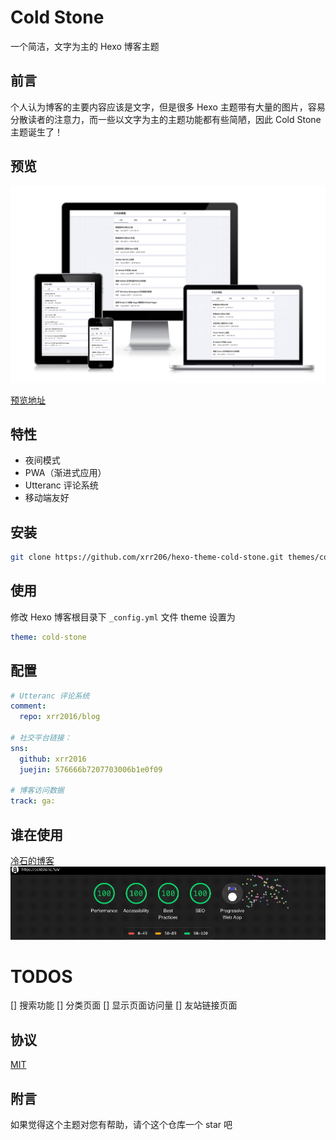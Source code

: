# Cold Stone

一个简洁，文字为主的 Hexo 博客主题

## 前言

个人认为博客的主要内容应该是文字，但是很多 Hexo 主题带有大量的图片，容易分散读者的注意力，而一些以文字为主的主题功能都有些简陋，因此 Cold Stone 主题诞生了！

## 预览

![responsive](images/response.png)

[预览地址](https://coldstone.funv)

## 特性

- 夜间模式
- PWA（渐进式应用）
- Utteranc 评论系统
- 移动端友好

## 安装

```sh
git clone https://github.com/xrr206/hexo-theme-cold-stone.git themes/cold-stone
```

## 使用

修改 Hexo 博客根目录下 `_config.yml` 文件 theme 设置为

```yml
theme: cold-stone
```

## 配置

```yml
# Utteranc 评论系统
comment:
  repo: xrr2016/blog

# 社交平台链接：
sns:
  github: xrr2016
  juejin: 576666b7207703006b1e0f09

# 博客访问数据
track: ga:
```

## 谁在使用

[冷石的博客](https://coldstone.fun)
![audits](images/audits.gif)

# TODOS

[] 搜索功能
[] 分类页面
[] 显示页面访问量
[] 友站链接页面

## 协议

[MIT](LICENSE)

## 附言

如果觉得这个主题对您有帮助，请个这个仓库一个 star 吧
